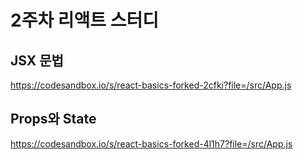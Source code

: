 # 2주차 리액트 스터디

## JSX 문법 
https://codesandbox.io/s/react-basics-forked-2cfki?file=/src/App.js

## Props와 State
https://codesandbox.io/s/react-basics-forked-4l1h7?file=/src/App.js
